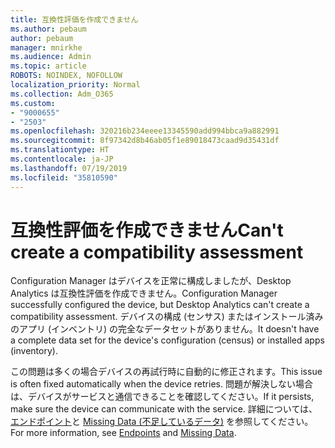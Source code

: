 ```yaml
---
title: 互換性評価を作成できません
ms.author: pebaum
author: pebaum
manager: mnirkhe
ms.audience: Admin
ms.topic: article
ROBOTS: NOINDEX, NOFOLLOW
localization_priority: Normal
ms.collection: Adm_O365
ms.custom:
- "9000655"
- "2503"
ms.openlocfilehash: 320216b234eeee13345590add994bbca9a882991
ms.sourcegitcommit: 8f97342d8b46ab05f1e89018473caad9d35431df
ms.translationtype: HT
ms.contentlocale: ja-JP
ms.lasthandoff: 07/19/2019
ms.locfileid: "35810590"
---
```

# <a name="cant-create-a-compatibility-assessment"></a><span data-ttu-id="7e8ea-102">互換性評価を作成できません</span><span class="sxs-lookup"><span data-stu-id="7e8ea-102">Can't create a compatibility assessment</span></span>

<span data-ttu-id="7e8ea-103">Configuration Manager はデバイスを正常に構成しましたが、Desktop Analytics は互換性評価を作成できません。</span><span class="sxs-lookup"><span data-stu-id="7e8ea-103">Configuration Manager successfully configured the device, but Desktop Analytics can't create a compatibility assessment.</span></span> <span data-ttu-id="7e8ea-104">デバイスの構成 (センサス) またはインストール済みのアプリ (インベントリ) の完全なデータセットがありません。</span><span class="sxs-lookup"><span data-stu-id="7e8ea-104">It doesn't have a complete data set for the device's configuration (census) or installed apps (inventory).</span></span>

<span data-ttu-id="7e8ea-105">この問題は多くの場合デバイスの再試行時に自動的に修正されます。</span><span class="sxs-lookup"><span data-stu-id="7e8ea-105">This issue is often fixed automatically when the device retries.</span></span> <span data-ttu-id="7e8ea-106">問題が解決しない場合は、デバイスがサービスと通信できることを確認してください。</span><span class="sxs-lookup"><span data-stu-id="7e8ea-106">If it persists, make sure the device can communicate with the service.</span></span> <span data-ttu-id="7e8ea-107">詳細については、[エンドポイント](https://docs.microsoft.com/sccm/desktop-analytics/enable-data-sharing#endpoints)と [Missing Data (不足しているデータ)](https://docs.microsoft.com/sccm/desktop-analytics/monitor-connection-health#missing-data) を参照してください。</span><span class="sxs-lookup"><span data-stu-id="7e8ea-107">For more information, see [Endpoints](https://docs.microsoft.com/sccm/desktop-analytics/enable-data-sharing#endpoints) and [Missing Data](https://docs.microsoft.com/sccm/desktop-analytics/monitor-connection-health#missing-data).</span></span>
